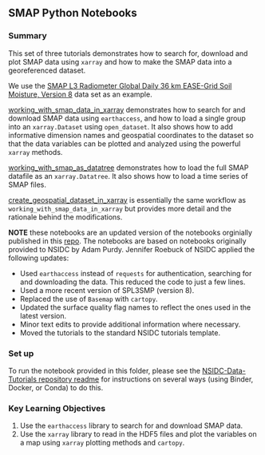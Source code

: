 ## SMAP Python Notebooks

### Summary

This set of three tutorials demonstrates how to search for, download and plot SMAP data using `xarray` and how to make the SMAP data into a georeferenced dataset. 

We use the [SMAP L3 Radiometer Global Daily 36 km EASE-Grid Soil Moisture, Version 8](https://nsidc.org/data/SPL3SMP/versions/9) data set as an example.

[working_with_smap_data_in_xarray](notebooks/SMAP/working_with_smap_in_xarray.ipynb) demonstrates how to search for and download SMAP data using `earthaccess`, and how to load a single group into an `xarray.Dataset` using `open_dataset`.  It also shows how to add informative dimension names and geospatial coordinates to the dataset so that the data variables can be plotted and analyzed using the powerful `xarray` methods.

[working_with_smap_as_datatree](notebooks/SMAP/working_with_smap_as_datatree.ipynb) demonstrates how to load the full SMAP datafile as an `xarray.Datatree`.  It also shows how to load a time series of SMAP files.

[create_geospatial_dataset_in_xarray](notebooks/SMAP/create_geospatial_dataset_in_xarray.ipynb) is essentially the same workflow as `working_with_smap_data_in_xarray` but provides more detail and the rationale behind the modifications.

**NOTE** these notebooks are an updated version of the notebooks orginially published in this [repo](https://github.com/nsidc/smap_python_notebooks/tree/main). The notebooks are based on notebooks originally provided to NSIDC by Adam Purdy. Jennifer Roebuck of NSIDC applied the following updates:
* Used `earthaccess` instead of `requests` for authentication, searching for and downloading the data. This reduced the code to just a few lines.
* Used a more recent version of SPL3SMP (version 8).
* Replaced the use of `Basemap` with `cartopy`. 
* Updated the surface quality flag names to reflect the ones used in the latest version. 
* Minor text edits to provide additional information where necessary.
* Moved the tutorials to the standard NSIDC tutorials template. 

### Set up

To run the notebook provided in this folder, please see the [NSIDC-Data-Tutorials repository readme](https://github.com/nsidc/NSIDC-Data-Tutorials#readme) for instructions on several ways (using Binder, Docker, or Conda) to do this.

### Key Learning Objectives

1. Use the `earthaccess` library to search for and download SMAP data.
2. Use the `xarray` library to read in the HDF5 files and plot the variables on a map using `xarray` plotting methods and `cartopy`.